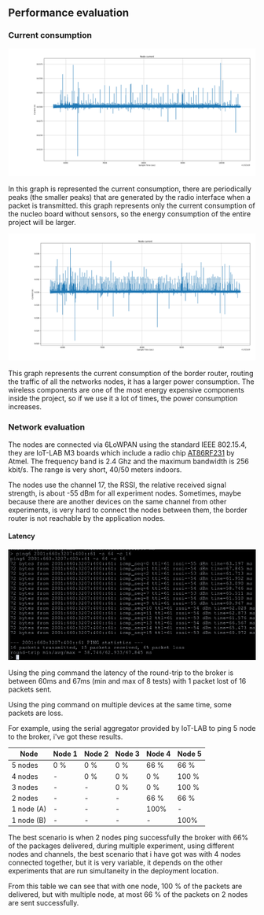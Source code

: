 ## Performance evaluation
### Current consumption

![Greenhouse power consumption](../../resources/images/greenhouse_power_conumption.png)

In this graph is represented the current consumption, there are periodically peaks (the smaller peaks) that are generated by the radio interface when a packet is transmitted. this graph represents only the current consumption of the nucleo board without sensors, so the energy consumption of the entire project will be larger.

![Border router consumption](../../resources/images/border_router_power_conumption.png)

This graph represents the current consumption of the border router, routing the traffic of all the networks nodes, it has a larger power consumption. The wireless components are one of the most energy expensive components inside the project, so if we use it a lot of times, the power consumption increases.

### Network evaluation

The nodes are connected via 6LoWPAN using the standard IEEE 802.15.4, they are IoT-LAB M3 boards which include a radio chip [AT86RF231](https://iot-lab.github.io/assets/misc/docs/iot-lab-m3/AT86RF231.pdf) by Atmel.
The frequency band is 2.4 Ghz and the maximum bandwidth is 256 kbit/s.
The range is very short, 40/50 meters indoors.

The nodes use the channel 17, the RSSI, the relative received signal strength, is about  -55 dBm for all experiment nodes.
Sometimes, maybe because there are another devices on the same channel from other experiments, is very hard to connect the nodes between them, the border router is not reachable by the application nodes.

#### Latency

![ping command](../../resources/images/ping.png)

Using the ping command the latency of the round-trip to the broker is between 60ms and 67ms (min and max of 8 tests) with 1 packet lost of 16 packets sent.

Using the ping command on multiple devices at the same time, some packets are loss.

For example, using the serial aggregator provided by IoT-LAB to ping 5 node to the broker, i've got these results.


| Node       | Node 1 | Node 2 | Node 3 | Node 4 | Node 5 |
| ---------- | ------ | ------ | ------ | ------ | ------ |
| 5 nodes    | 0 %    | 0 %    | 0 %    | 66 %   | 66 %   |
| 4 nodes    | -      | 0 %    | 0 %    | 0 %    | 100 %  |
| 3 nodes    | -      | -      | 0 %    | 0 %    | 100 %  |
| 2 nodes    | -      | -      | -      | 66 %   | 66 %   |
| 1 node (A) | -      | -      | -      | 100%   | -      |
| 1 node (B) | -      | -      | -      | -      | 100%   |

The best scenario is when 2 nodes ping successfully the broker with 66% of the packages delivered, during multiple experiment, using different nodes and channels, the best scenario that i have got was with 4 nodes connected together, but it is very variable, it depends on the other experiments that are run simultaneity in the deployment location.

From this table we can see that with one node, 100 % of the packets are delivered, but with multiple node, at most 66 % of the packets on 2 nodes are sent successfully.
